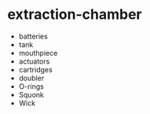 # extraction-chamber

* batteries
* tank
* mouthpiece
* actuators
* cartridges
* doubler
* O-rings
* Squonk
* Wick

